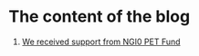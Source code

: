 <!--
SPDX-FileCopyrightText: 2019 Libor Polcak <polcak@fit.vutbr.cz>
SPDX-License-Identifier: GPL-3.0-or-later
-->

# The content of the blog

1. [We received support from NGI0 PET Fund](support.md)
